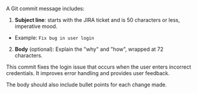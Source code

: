 <!-- ~/COMMITS.md  gem install aigcm -->

A Git commit message includes:

1. **Subject line**: starts with the JIRA ticket and is 50 characters or less, imperative mood.
  - Example: `Fix bug in user login`

2. **Body** (optional): Explain the "why" and "how", wrapped at 72 characters.
  <example>
  This commit fixes the login issue that occurs when the user
  enters incorrect credentials. It improves error handling and
  provides user feedback.
  </example>

  The body should also include bullet points for each change made.
